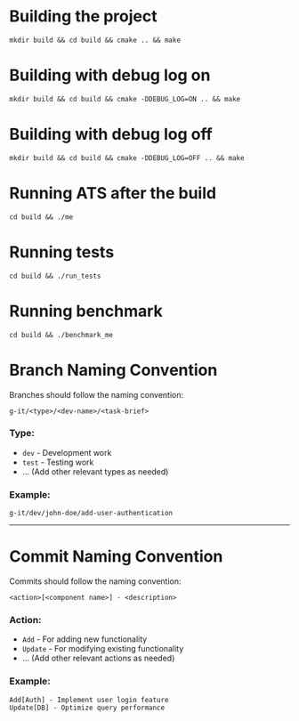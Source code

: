# Building the project
`mkdir build && cd build && cmake .. && make`

# Building with debug log on
`mkdir build && cd build && cmake -DDEBUG_LOG=ON .. && make`

# Building with debug log off
`mkdir build && cd build && cmake -DDEBUG_LOG=OFF .. && make`

# Running ATS after the build
`cd build && ./me`

# Running tests
`cd build && ./run_tests`

# Running benchmark
`cd build && ./benchmark_me`


# Branch Naming Convention

Branches should follow the naming convention:

```
g-it/<type>/<dev-name>/<task-brief>
```

### Type:
- `dev` - Development work
- `test` - Testing work
- ... (Add other relevant types as needed)

### Example:
```
g-it/dev/john-doe/add-user-authentication
```

---

# Commit Naming Convention

Commits should follow the naming convention:

```
<action>[<component name>] - <description>
```

### Action:
- `Add` - For adding new functionality
- `Update` - For modifying existing functionality
- ... (Add other relevant actions as needed)

### Example:
```
Add[Auth] - Implement user login feature
Update[DB] - Optimize query performance
```